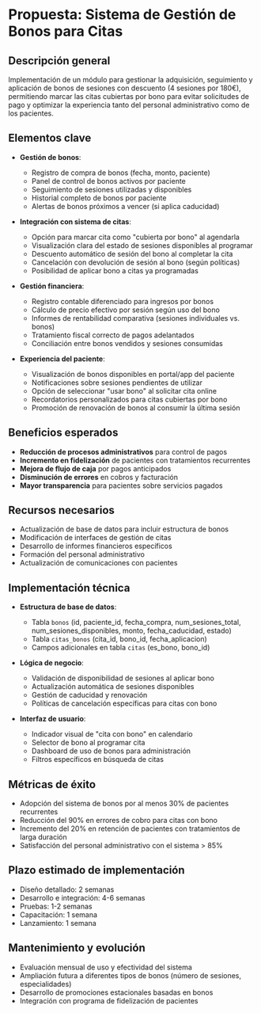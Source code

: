# Propuesta: Sistema de Gestión de Bonos para Citas

## Descripción general

Implementación de un módulo para gestionar la adquisición, seguimiento y aplicación de bonos de sesiones con descuento (4 sesiones por 180€), permitiendo marcar las citas cubiertas por bono para evitar solicitudes de pago y optimizar la experiencia tanto del personal administrativo como de los pacientes.

## Elementos clave

- **Gestión de bonos**:
  - Registro de compra de bonos (fecha, monto, paciente)
  - Panel de control de bonos activos por paciente
  - Seguimiento de sesiones utilizadas y disponibles
  - Historial completo de bonos por paciente
  - Alertas de bonos próximos a vencer (si aplica caducidad)

- **Integración con sistema de citas**:
  - Opción para marcar cita como "cubierta por bono" al agendarla
  - Visualización clara del estado de sesiones disponibles al programar
  - Descuento automático de sesión del bono al completar la cita
  - Cancelación con devolución de sesión al bono (según políticas)
  - Posibilidad de aplicar bono a citas ya programadas

- **Gestión financiera**:
  - Registro contable diferenciado para ingresos por bonos
  - Cálculo de precio efectivo por sesión según uso del bono
  - Informes de rentabilidad comparativa (sesiones individuales vs. bonos)
  - Tratamiento fiscal correcto de pagos adelantados
  - Conciliación entre bonos vendidos y sesiones consumidas

- **Experiencia del paciente**:
  - Visualización de bonos disponibles en portal/app del paciente
  - Notificaciones sobre sesiones pendientes de utilizar
  - Opción de seleccionar "usar bono" al solicitar cita online
  - Recordatorios personalizados para citas cubiertas por bono
  - Promoción de renovación de bonos al consumir la última sesión

## Beneficios esperados

- **Reducción de procesos administrativos** para control de pagos
- **Incremento en fidelización** de pacientes con tratamientos recurrentes
- **Mejora de flujo de caja** por pagos anticipados
- **Disminución de errores** en cobros y facturación
- **Mayor transparencia** para pacientes sobre servicios pagados

## Recursos necesarios

- Actualización de base de datos para incluir estructura de bonos
- Modificación de interfaces de gestión de citas
- Desarrollo de informes financieros específicos
- Formación del personal administrativo
- Actualización de comunicaciones con pacientes

## Implementación técnica

- **Estructura de base de datos**:
  - Tabla `bonos` (id, paciente_id, fecha_compra, num_sesiones_total, num_sesiones_disponibles, monto, fecha_caducidad, estado)
  - Tabla `citas_bonos` (cita_id, bono_id, fecha_aplicacion)
  - Campos adicionales en tabla `citas` (es_bono, bono_id)

- **Lógica de negocio**:
  - Validación de disponibilidad de sesiones al aplicar bono
  - Actualización automática de sesiones disponibles
  - Gestión de caducidad y renovación
  - Políticas de cancelación específicas para citas con bono

- **Interfaz de usuario**:
  - Indicador visual de "cita con bono" en calendario
  - Selector de bono al programar cita
  - Dashboard de uso de bonos para administración
  - Filtros específicos en búsqueda de citas

## Métricas de éxito

- Adopción del sistema de bonos por al menos 30% de pacientes recurrentes
- Reducción del 90% en errores de cobro para citas con bono
- Incremento del 20% en retención de pacientes con tratamientos de larga duración
- Satisfacción del personal administrativo con el sistema > 85%

## Plazo estimado de implementación

- Diseño detallado: 2 semanas
- Desarrollo e integración: 4-6 semanas
- Pruebas: 1-2 semanas
- Capacitación: 1 semana
- Lanzamiento: 1 semana

## Mantenimiento y evolución

- Evaluación mensual de uso y efectividad del sistema
- Ampliación futura a diferentes tipos de bonos (número de sesiones, especialidades)
- Desarrollo de promociones estacionales basadas en bonos
- Integración con programa de fidelización de pacientes 